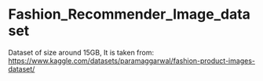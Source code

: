 # Fashion_Recommender_Image_dataset
Dataset of size around 15GB, It is taken from: https://www.kaggle.com/datasets/paramaggarwal/fashion-product-images-dataset/
